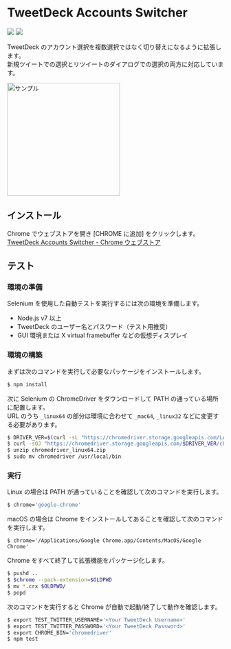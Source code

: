 TweetDeck Accounts Switcher
==========================

[![][travis-badge]][travis-link]
[![][dependencies-badge]][dependencies-link]

TweetDeck のアカウント選択を複数選択ではなく切り替えになるように拡張します。  
新規ツイートでの選択とリツイートのダイアログでの選択の両方に対応しています。

<img src="https://raw.githubusercontent.com/wiki/chitoku-k/TweetDeckAccountsSwitcher/tweetdeck_account_switcher_enabled.gif" alt="サンプル" width="262">

## インストール

Chrome でウェブストアを開き [CHROME に追加] をクリックします。  
[TweetDeck Accounts Switcher - Chrome ウェブストア](https://chrome.google.com/webstore/detail/tweetdeck-accounts-switch/cjnfkpniglbbhifpkfnclpndpbhmfllh)

## テスト

### 環境の準備

Selenium を使用した自動テストを実行するには次の環境を準備します。

- Node.js v7 以上
- TweetDeck のユーザー名とパスワード（テスト用推奨）
- GUI 環境または X virtual framebuffer などの仮想ディスプレイ

### 環境の構築

まずは次のコマンドを実行して必要なパッケージをインストールします。

```bash
$ npm install
```

次に Selenium の ChromeDriver をダウンロードして PATH の通っている場所に配置します。  
URL のうち `_linux64` の部分は環境に合わせて `_mac64`, `_linux32` などに変更する必要があります。

```bash
$ DRIVER_VER=$(curl -sL "https://chromedriver.storage.googleapis.com/LATEST_RELEASE")
$ curl -sOJ "https://chromedriver.storage.googleapis.com/$DRIVER_VER/chromedriver_linux64.zip"
$ unzip chromedriver_linux64.zip
$ sudo mv chromedriver /usr/local/bin
```

### 実行

Linux の場合は PATH が通っていることを確認して次のコマンドを実行します。

```bash
$ chrome='google-chrome'
```

macOS の場合は Chrome をインストールしてあることを確認して次のコマンドを実行します。

```
$ chrome='/Applications/Google Chrome.app/Contents/MacOS/Google Chrome'
```

Chrome をすべて終了して拡張機能をパッケージ化します。

```bash
$ pushd ..
$ $chrome --pack-extension=$OLDPWD
$ mv *.crx $OLDPWD/
$ popd
```

次のコマンドを実行すると Chrome が自動で起動/終了して動作を確認します。

```bash
$ export TEST_TWITTER_USERNAME='<Your TweetDeck Username>'
$ export TEST_TWITTER_PASSWORD='<Your TweetDeck Password>'
$ export CHROME_BIN='chromedriver'
$ npm test
```

[travis-link]:          https://travis-ci.org/chitoku-k/TweetDeckAccountsSwitcher
[travis-badge]:         https://img.shields.io/travis/chitoku-k/TweetDeckAccountsSwitcher.svg?style=flat-square
[dependencies-link]:    https://gemnasium.com/github.com/chitoku-k/TweetDeckAccountsSwitcher
[dependencies-badge]:   https://img.shields.io/gemnasium/chitoku-k/TweetDeckAccountsSwitcher.svg?style=flat-square
